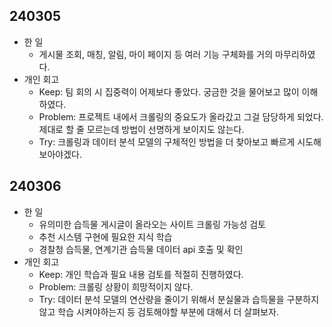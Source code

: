 ## 240305
* 한 일
    * 게시물 조회, 매칭, 알림, 마이 페이지 등 여러 기능 구체화를 거의 마무리하였다.
* 개인 회고
    * Keep: 팀 회의 시 집중력이 어제보다 좋았다. 궁금한 것을 물어보고 많이 이해하였다.
    * Problem: 프로젝트 내에서 크롤링의 중요도가 올라갔고 그걸 담당하게 되었다. 제대로 할 줄 모르는데 방법이 선명하게 보이지도 않는다.
    * Try: 크롤링과 데이터 분석 모델의 구체적인 방법을 더 찾아보고 빠르게 시도해보아야겠다.
## 240306
* 한 일
    * 유의미한 습득물 게시글이 올라오는 사이트 크롤링 가능성 검토
    * 추천 시스템 구현에 필요한 지식 학습
    * 경찰청 습득물, 연계기관 습득물 데이터 api 호출 및 확인
* 개인 회고
    * Keep: 개인 학습과 필요 내용 검토를 적절히 진행하였다.
    * Problem: 크롤링 상황이 희망적이지 않다. 
    * Try: 데이터 분석 모델의 연산량을 줄이기 위해서 분실물과 습득물을 구분하지 않고 학습 시켜야하는지 등 검토해야할 부분에 대해서 더 살펴보자.